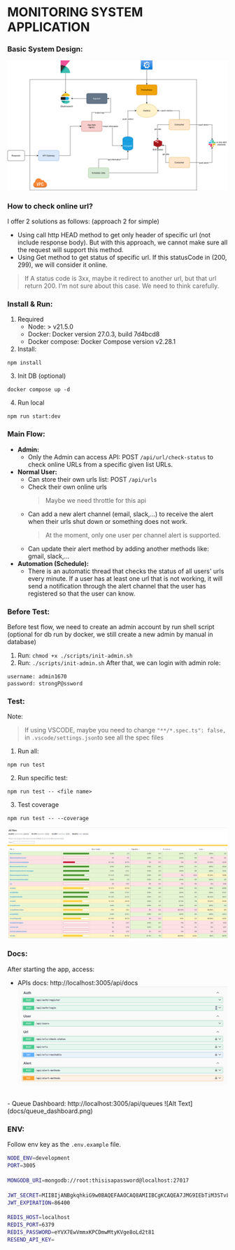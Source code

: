 # MONITORING SYSTEM APPLICATION

### Basic System Design:
![Alt Text](docs/monitoring_system-Page-2.drawio.svg)

### How to check online url?
I offer 2 solutions as follows: (approach 2 for simple)
- Using call http HEAD method to get only header of specific url (not include response body). But with this approach, we cannot make sure all the request will support this method.
- Using Get method to get status of specific url. If this statusCode in (200, 299), we will consider it online.
> If A status code is 3xx, maybe it redirect to another url, but that url return 200. I'm not sure about this case. We need to think carefully.

### Install & Run:
1. Required
    - Node: > v21.5.0
    - Docker: Docker version 27.0.3, build 7d4bcd8
    - Docker compose: Docker Compose version v2.28.1
2. Install: 
```
npm install
```
3. Init DB (optional)
```
docker compose up -d
```
4. Run local
```
npm run start:dev
```

### Main Flow:
- **Admin:** 
  - Only the Admin can access API: POST `/api/url/check-status` to check online URLs from a specific given list URLs.
- **Normal User:**
  - Can store their own urls list: POST `/api/urls`
  - Check their own online urls
    >Maybe we need throttle for this api
  - Can add a new alert channel (email, slack,...) to receive the alert when their urls shut down or something does not work. 
    >At the moment, only one user per channel alert is supported.
  - Can update their alert method by adding another methods like: gmail, slack,...
- **Automation (Schedule):**
  - There is an automatic thread that checks the status of all users' urls every minute. If a user has at least one url that is not working, it will send a notification through the alert channel that the user has registered so that the user can know.

### Before Test:
Before test flow, we need to create an admin account by run shell script (optional for db run by docker, we still create a new admin by manual in database)
1. Run: `chmod +x ./scripts/init-admin.sh`
2. Run: `./scripts/init-admin.sh`
After that, we can login with admin role:
```
username: admin1670
password: strongP@ssword
```


### Test:
Note:
>If using VSCODE, maybe you need to change `"**/*.spec.ts": false,` in `.vscode/settings.json`to see all the spec files
1. Run all:
```
npm run test
```
2. Run specific test:
```
npm run test -- <file name>
```
3. Test coverage
```
npm run test -- --coverage
```
![Alt Text](docs/test_coverage.png)

### Docs:
After starting the app, access: 

- APIs docs: http://localhost:3005/api/docs
![Alt Text](docs/swagger.png)
<br>
- Queue Dashboard: http://localhost:3005/api/queues
![Alt Text](docs/queue_dashboard.png)

### ENV:
Follow env key as the `.env.example` file.
```bash
NODE_ENV=development
PORT=3005

MONGODB_URI=mongodb://root:thisisapassword@localhost:27017

JWT_SECRET=MIIBIjANBgkqhkiG9w0BAQEFAAOCAQ8AMIIBCgKCAQEA7JMG9IEbTiM3STvLOauMBNeP12BvDtNZmbwVOrqGlFfALe0nFCN5uWW285SzuGVuwsiM+eqM0NJnTOXM8QUpR+fpXCcBZVidMdy31IUcrDoMoBy9Ab9dgWifVGGta5Yh1M8sOiDxs2NFGLmV+00+9lIohrwgjh1/+2HlLzLDfvkCsuZvEzCBILBbtBTDrEDR
JWT_EXPIRATION=86400

REDIS_HOST=localhost
REDIS_PORT=6379
REDIS_PASSWORD=eYVX7EwVmmxKPCDmwMtyKVge8oLd2t81
RESEND_API_KEY=
```
